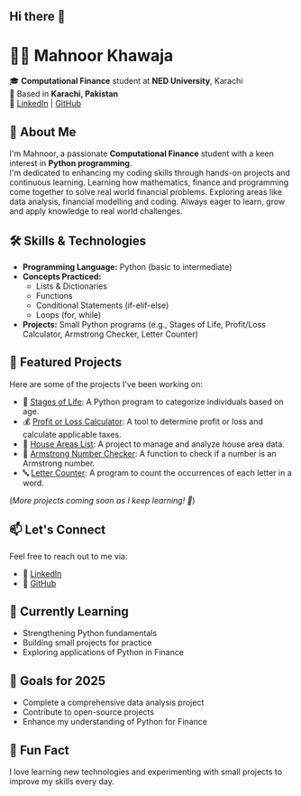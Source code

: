 ## Hi there 👋
# 👩‍💻 Mahnoor Khawaja

🎓 **Computational Finance** student at **NED University**, Karachi  
📍 Based in **Karachi, Pakistan**  
🔗 [LinkedIn](https://www.linkedin.com/in/mahnoor-khawaja) | [GitHub](https://github.com/mahnoor0618)

## 🚀 About Me

I'm Mahnoor, a passionate **Computational Finance** student with a keen interest in **Python programming**.  
I'm dedicated to enhancing my coding skills through hands-on projects and continuous learning.
Learning how mathematics, finance and programming come together to solve real world financial problems. 
Exploring areas like data analysis, financial modelling and coding. 
Always eager to learn, grow and apply knowledge to real world challenges.

## 🛠️ Skills & Technologies

- **Programming Language:** Python (basic to intermediate)
- **Concepts Practiced:** 
  - Lists & Dictionaries
  - Functions
  - Conditional Statements (if-elif-else)
  - Loops (for, while)
- **Projects:** Small Python programs (e.g., Stages of Life, Profit/Loss Calculator, Armstrong Checker, Letter Counter)

## 📂 Featured Projects

Here are some of the projects I've been working on:

- 🧒 [Stages of Life](https://github.com/mahnoor0618/stages-of-life): A Python program to categorize individuals based on age.
- 💰 [Profit or Loss Calculator](https://github.com/mahnoor0618/profit-or-loss): A tool to determine profit or loss and calculate applicable taxes.
- 🏡 [House Areas List](https://github.com/mahnoor0618/house-areas): A project to manage and analyze house area data.
- 🔢 [Armstrong Number Checker](https://github.com/mahnoor0618/armstrong-checker): A function to check if a number is an Armstrong number.
- 🔤 [Letter Counter](https://github.com/mahnoor0618/letter-counter): A program to count the occurrences of each letter in a word.

(*More projects coming soon as I keep learning! 🚀*)

## 📫 Let's Connect

Feel free to reach out to me via:

- 💼 [LinkedIn](https://www.linkedin.com/in/mahnoor-khawaja)  
- 🐙 [GitHub](https://github.com/mahnoor0618)  

## 🧠 Currently Learning

- Strengthening Python fundamentals  
- Building small projects for practice  
- Exploring applications of Python in Finance

## 🎯 Goals for 2025

- Complete a comprehensive data analysis project  
- Contribute to open-source projects  
- Enhance my understanding of Python for Finance  

## 🎉 Fun Fact

I love learning new technologies and experimenting with small projects to improve my skills every day.









<!--
**mahnoor0618/mahnoor0618** is a ✨ _special_ ✨ repository because its `README.md` (this file) appears on your GitHub profile.

Here are some ideas to get you started:

- 🔭 I’m currently working on ...
- 🌱 I’m currently learning ...
- 👯 I’m looking to collaborate on ...
- 🤔 I’m looking for help with ...
- 💬 Ask me about ...
- 📫 How to reach me: ...
- 😄 Pronouns: ...
- ⚡ Fun fact: ...
-->
